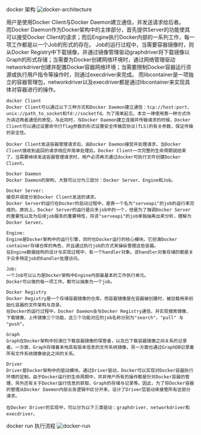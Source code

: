 docker 架构
![docker-architecture](https://github.com/nevermoressss/studygo/blob/master/pic/docker/docker-architecture.jpg)

用户是使用Docker Client与Docker Daemon建立通信，并发送请求给后者。  
而Docker Daemon作为Docker架构中的主体部分，首先提供Server的功能使其可以接受Docker Client的请求；而后Engine执行Docker内部的一系列工作，每一项工作都是以一个Job的形式的存在。
Job的运行过程中，当需要容器镜像时，则从Docker Registry中下载镜像，并通过镜像管理驱动graphdriver将下载镜像以Graph的形式存储；当需要为Docker创建网络环境时，通过网络管理驱动networkdriver创建并配置Docker容器网络环境；当需要限制Docker容器运行资源或执行用户指令等操作时，则通过execdriver来完成。
而libcontainer是一项独立的容器管理包，networkdriver以及execdriver都是通过libcontainer来实现具体对容器进行的操作。

```text
docker Client
Docker Client可以通过以下三种方式和Docker Daemon建立通信：tcp://host:port，unix://path_to_socket和fd://socketfd。为了简单起见，本文一律使用第一种方式作为讲述两者通信的原型。与此同时，与Docker Daemon建立连接并传输请求的时候，Docker Client可以通过设置命令行flag参数的形式设置安全传输层协议(TLS)的有关参数，保证传输的安全性。

Docker Client发送容器管理请求后，由Docker Daemon接受并处理请求，当Docker Client接收到返回的请求相应并简单处理后，Docker Client一次完整的生命周期就结束了。当需要继续发送容器管理请求时，用户必须再次通过docker可执行文件创建Docker Client。
```
```text
Docker Daemon
Docker Daemon的架构，大致可以分为三部分：Docker Server、Engine和Job。

Docker Server:
接受并调度分发Docker Client发送的请求。
Docker Server的运行在Docker的启动过程中，是靠一个名为"serveapi"的job的运行来完成的。原则上，Docker Server的运行是众多job中的一个，但是为了强调Docker Server的重要性以及为后续job服务的重要特性，将该"serveapi"的job单独抽离出来分析，理解为Docker Server。

Engine:
Engine是Docker架构中的运行引擎，同时也Docker运行的核心模块。它扮演Docker container存储仓库的角色，并且通过执行job的方式来操纵管理这些容器。
在Engine数据结构的设计与实现过程中，有一个handler对象。该handler对象存储的都是关于众多特定job的handler处理访问。

Job:
一个Job可以认为是Docker架构中Engine内部最基本的工作执行单元。
Docker可以做的每一项工作，都可以抽象为一个job。
```

```text
Docker Registry
Docker Registry是一个存储容器镜像的仓库。而容器镜像是在容器被创建时，被加载用来初始化容器的文件架构与目录。
在Docker的运行过程中，Docker Daemon会与Docker Registry通信，并实现搜索镜像、下载镜像、上传镜像三个功能，这三个功能对应的job名称分别为"search"，"pull" 与 "push"。
```
```text
Graph
Graph在Docker架构中扮演已下载容器镜像的保管者，以及已下载容器镜像之间关系的记录者。一方面，Graph存储着本地具有版本信息的文件系统镜像，另一方面也通过GraphDB记录着所有文件系统镜像彼此之间的关系。
```

```text
Driver
Driver是Docker架构中的驱动模块。通过Driver驱动，Docker可以实现对Docker容器执行环境的定制。由于Docker运行的生命周期中，并非用户所有的操作都是针对Docker容器的管理，另外还有关于Docker运行信息的获取，Graph的存储与记录等。因此，为了将Docker容器的管理从Docker Daemon内部业务逻辑中区分开来，设计了Driver层驱动来接管所有这部分请求。

在Docker Driver的实现中，可以分为以下三类驱动：graphdriver、networkdriver和execdriver。
```
docker run 执行流程
![docker-run](https://github.com/nevermoressss/studygo/blob/master/pic/docker/docker-run.png)

